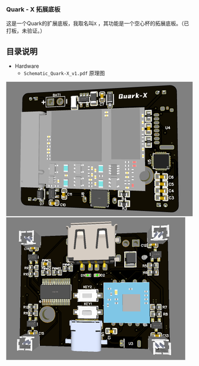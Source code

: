 ### Quark - X 拓展底板

这是一个Quark的扩展底板，我取名叫`X` ，其功能是一个空心杯的拓展底板。（已打板，未验证。）

## 目录说明

 - Hardware
    - `Schematic_Quark-X_v1.pdf` 原理图

<img src="pcb_image_1.png" style="zoom:50%;" />

<img src="pcb_image_2.png" style="zoom: 50%;" />





